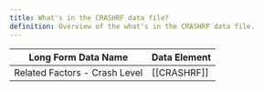 ```yaml
---
title: What's in the CRASHRF data file?
definition: Overview of the what's in the CRASHRF data file.
---
```


| Long Form Data Name           | Data Element |
| ----------------------------- | ------------ |
| Related Factors - Crash Level | [[CRASHRF]]  |

